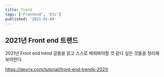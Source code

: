 ```yaml
---
title: Trend
tags: ['Frontend', 'Etc']
published: '2021-01-04'
---
```

## 2021년 Front end 트랜드
2021년 Front end trend 글들을 읽고 스스로 배워봐야할 것 같다 싶은 것들을 정리해보려한다.

https://devrix.com/tutorial/front-end-trends-2021/
